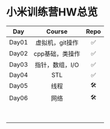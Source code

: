 # 小米训练营HW总览





|  Day  |     Course      | Repo |
| :---: | :-------------: | :--: |
| Day01 | 虚拟机，git操作 |  ✅   |
| Day02 | cpp基础，类操作 |  ✅   |
| Day03 | 指针，数组，I/O |  ✅   |
| Day04 |       STL       |  ✅   |
| Day05 |      线程       |  🛠️   |
| Day06 |      网络       |  🛠️   |
|       |                 |      |
|       |                 |      |
|       |                 |      |
|       |                 |      |
|       |                 |      |
|       |                 |      |
|       |                 |      |
|       |                 |      |

